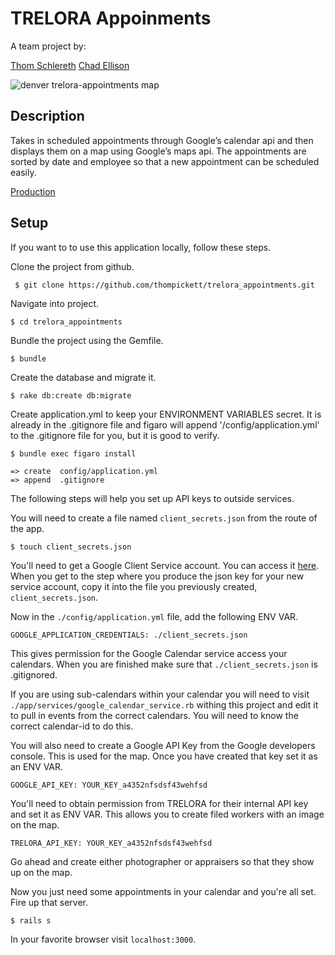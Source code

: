 # TRELORA Appoinments

A team project by:

[Thom Schlereth](http://github.com/thompickett)
[Chad Ellison](http://github.com/chadellison)

![denver trelora-appointments map](./app/assets/images/trelora-appointments.png)  

## Description

Takes in scheduled appointments through Google’s calendar api and then displays them on a map using Google’s maps api. The appointments are sorted by date and employee so that a new appointment can be scheduled easily.

[Production](http://trelora-appointments.herokuapp.com/)

## Setup

If you want to to use this application locally, follow these steps.

Clone the project from github.

```
 $ git clone https://github.com/thompickett/trelora_appointments.git
```

Navigate into project.

```
$ cd trelora_appointments
```

Bundle the project using the Gemfile.

```
$ bundle
```

Create the database and migrate it.

```
$ rake db:create db:migrate
```

Create application.yml to keep your ENVIRONMENT VARIABLES secret. It is already in the .gitignore file and figaro will append '/config/application.yml' to the .gitignore file for you, but it is good to verify.

```
$ bundle exec figaro install

=> create  config/application.yml
=> append  .gitignore
```

The following steps will help you set up API keys to outside services.

You will need to create a file named `client_secrets.json` from the route of the app.

```
$ touch client_secrets.json
```

You'll need to get a Google Client Service account. You can access it [here](https://console.developers.google.com/apis/credentials/serviceaccountkey). When you get to the step where you produce the json key for your new service account, copy it into the file you previously created, `client_secrets.json`.

Now in the `./config/application.yml` file, add the following ENV VAR.

```
GOOGLE_APPLICATION_CREDENTIALS: ./client_secrets.json
```

This gives permission for the Google Calendar service access your calendars. When you are finished make sure that `./client_secrets.json` is .gitignored.

If you are using sub-calendars within your calendar you will need to visit `./app/services/google_calendar_service.rb` withing this project and edit it to pull in events from the correct calendars. You will need to know the correct calendar-id to do this.

You will also need to create a Google API Key from the Google developers console. This is used for the map. Once you have created that key set it as an ENV VAR.

```
GOOGLE_API_KEY: YOUR_KEY_a4352nfsdsf43wehfsd
```

You'll need to obtain permission from TRELORA for their internal API key and set it as ENV VAR. This allows you to create filed workers with an image on the map.

```
TRELORA_API_KEY: YOUR_KEY_a4352nfsdsf43wehfsd
```

Go ahead and create either photographer or appraisers so that they show up on the map.

Now you just need some appointments in your calendar and you're all set. Fire up that server.

```
$ rails s
```

In your favorite browser visit `localhost:3000`.
